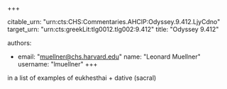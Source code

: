 +++


citable_urn: "urn:cts:CHS:Commentaries.AHCIP:Odyssey.9.412.LjyCdno"
target_urn: "urn:cts:greekLit:tlg0012.tlg002:9.412"
title: "Odyssey 9.412"

authors:
- email: "muellner@chs.harvard.edu"
  name: "Leonard Muellner"
  username: "lmuellner"
+++

<p>in a list of examples of eukhesthai + dative (sacral)</p>